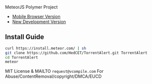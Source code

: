 MeteorJS Polymer Project

* [Mobile Browser Version](http://do.vcompile.com:16000)
* [New Development Version](https://ts-vcompile.herokuapp.com)

Install Guide
----------

```sh
curl https://install.meteor.com/ | sh
git clone https://github.com/HedCET/TorrentAlert.git TorrentAlert
cd TorrentAlert 
meteor
```

MIT License & MAILTO ```request@vcompile.com``` For Abuse/ContentRemoval/copyright/DMCA/EUCD
